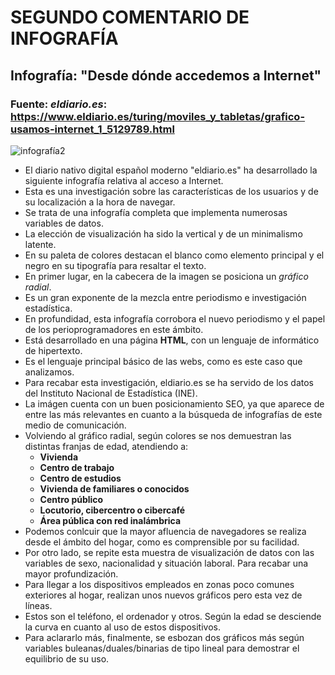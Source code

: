 # SEGUNDO COMENTARIO DE INFOGRAFÍA

## Infografía: "Desde dónde accedemos a Internet"
### Fuente: *eldiario.es*: https://www.eldiario.es/turing/moviles_y_tabletas/grafico-usamos-internet_1_5129789.html

![infografía2](https://user-images.githubusercontent.com/90325917/141128536-7e9560a9-e55b-42ae-acc8-ac18669511ca.jpg)

- El diario nativo digital español moderno "eldiario.es" ha desarrollado la siguiente infografía relativa al acceso a Internet.
- Esta es una investigación sobre las características de los usuarios y de su localización a la hora de navegar.
- Se trata de una infografía completa que implementa numerosas variables de datos.
- La elección de visualización ha sido la vertical y de un minimalismo latente.
- En su paleta de colores destacan el blanco como elemento principal y el negro en su tipografía para resaltar el texto.
- En primer lugar, en la cabecera de la imagen se posiciona un *gráfico radial*.
- Es un gran exponente de la mezcla entre periodismo e investigación estadística.
- En profundidad, esta infografía corrobora el nuevo periodismo y el papel de los perioprogramadores en este ámbito.
- Está desarrollado en una página **HTML**, con un lenguaje de informático de hipertexto.
- Es el lenguaje principal básico de las webs, como es este caso que analizamos.
- Para recabar esta investigación, eldiario.es se ha servido de los datos del Instituto Nacional de Estadística (INE).
- La imágen cuenta con un buen posicionamiento SEO, ya que aparece de entre las más relevantes en cuanto a la búsqueda de infografías de este medio de comunicación.
- Volviendo al gráfico radial, según colores se nos demuestran las distintas franjas de edad, atendiendo a:
	- **Vivienda**
	- **Centro de trabajo**
	- **Centro de estudios**
	- **Vivienda de familiares o conocidos**
	- **Centro público**
	- **Locutorio, cibercentro o cibercafé**
	- **Área pública con red inalámbrica**
- Podemos conlcuir que la mayor afluencia de navegadores se realiza desde el ámbito del hogar, como es comprensible por su facilidad.
- Por otro lado, se repite esta muestra de visualización de datos con las variables de sexo, nacionalidad y situación laboral. Para recabar una mayor profundización.
- Para llegar a los dispositivos empleados en zonas poco comunes exteriores al hogar, realizan unos nuevos gráficos pero esta vez de líneas.
- Estos son el teléfono, el ordenador y otros. Según la edad se desciende la curva en cuanto al uso de estos dispositivos.
- Para aclararlo más, finalmente, se esbozan dos gráficos más según variables buleanas/duales/binarias de tipo lineal para demostrar el equilibrio de su uso.
